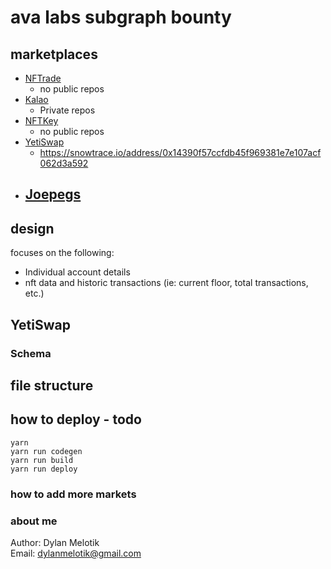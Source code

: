 # ava labs subgraph bounty

## marketplaces

- [NFTrade](https://nftrade.com/marketplace)
  - no public repos
- [Kalao](https://marketplace.kalao.io/)
  - Private repos
- [NFTKey](https://nftkey.app/avax)
  - no public repos
- [YetiSwap](https://www.yetiswap.app/)
  - https://snowtrace.io/address/0x14390f57ccfdb45f969381e7e107acf062d3a592
- ## [Joepegs](https://joepegs.com/home)

## design

focuses on the following:

- Individual account details
- nft data and historic transactions (ie: current floor, total transactions, etc.)

## YetiSwap

### Schema

## file structure

## how to deploy - todo

```
yarn
yarn run codegen
yarn run build
yarn run deploy
```

### how to add more markets

### about me

Author: Dylan Melotik  
Email: dylanmelotik@gmail.com
